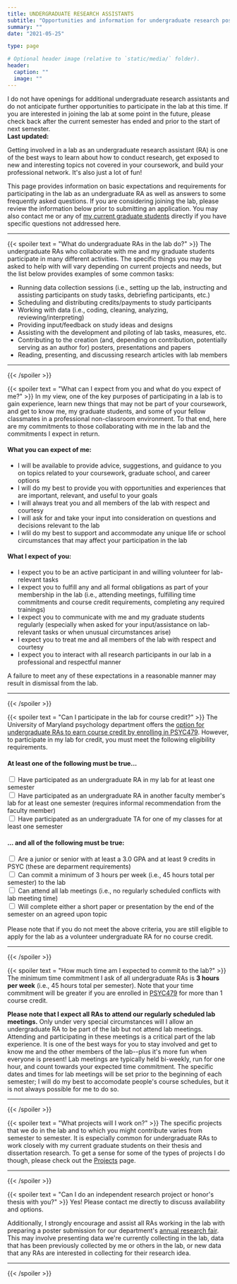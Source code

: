 ```yaml
---
title: UNDERGRADUATE RESEARCH ASSISTANTS
subtitle: "Opportunities and information for undergraduate research positions"
summary: ""
date: "2021-05-25"

type: page

# Optional header image (relative to `static/media/` folder).
header:
  caption: ""
  image: ""
---
```

<!-- ACCEPTING RAs -->
<!-- <div class = "alert alert-success">
  <div class = "row">
    <div class = "col-md-12">
      I am currently accepting applications for volunteer undergraduate research assistants. Please review the information below on lab expectations and requirements, complete the lab application form, and someone from our lab will follow up to schedule a time to discuss opportunities.
      <br><span style="font-weight: bold">Last updated: <script> document.write(new Date().toLocaleDateString());</script></span>
    </div>
  </div>
</div> -->

<!-- MAYBE ACCEPTING RAs -->
<!-- <div class = "alert alert-warning">
  <div class = "row">
      <div class = "col-md-12">
        I do not currently have opportunities for additional undergraduate research assistants. However, there is a possibility that additional research projects and/or needs may arise for which we could use assistance. If you'd like to be considered if such instances arise, please review the information below on lab expectations and requirements, complete the lab application form, and someone from our lab will contact you should any opportunities become available.
        <br><span style="font-weight: bold">Last updated: <script> document.write(new Date().toLocaleDateString());</script></span>
      </div>
  </div>
</div> -->

<!-- NOT ACCEPTING RAs -->
<div class = "alert alert-danger">
  <div class = "row">
      <div class = "col-md-12">
        I do not have openings for additional undergraduate research assistants and do not anticipate further opportunities to participate in the lab at this time. If you are interested in joining the lab at some point in the future, please check back after the current semester has ended and prior to the start of next semester.
        <br><span style="font-weight: bold">Last updated: <script> document.write(new Date().toLocaleDateString());</script></span>
      </div>
  </div>
</div>

Getting involved in a lab as an undergraduate research assistant (RA) is one of the best ways to learn about how to conduct research, get exposed to new and interesting topics not covered in your coursework, and build your professional network. It's also just a lot of fun!

This page provides information on basic expectations and requirements for participating in the lab as an undergraduate RA as well as answers to some frequently asked questions. If you are considering joining the lab, please review the information below prior to submitting an application. You may also contact me or any of [my current graduate students](/people) directly if you have specific questions not addressed here.
<hr>

{{< spoiler text = "What do undergraduate RAs in the lab do?" >}}
The undergraduate RAs who collaborate with me and my graduate students participate in many different activities. The specific things you may be asked to help with will vary depending on current projects and needs, but the list below provides examples of some common tasks:

- Running data collection sessions (i.e., setting up the lab, instructing and assisting participants on study tasks, debriefing participants, etc.)
- Scheduling and distributing credits/payments to study participants
- Working with data (i.e., coding, cleaning, analyzing, reviewing/interpreting)
- Providing input/feedback on study ideas and designs
- Assisting with the development and piloting of lab tasks, measures, etc.
- Contributing to the creation (and, depending on contribution, potentially serving as an author for) posters, presentations and papers
- Reading, presenting, and discussing research articles with lab members
<hr>
{{< /spoiler >}}


{{< spoiler text = "What can I expect from you and what do you expect of me?" >}}
In my view, one of the key purposes of participating in a lab is to gain experience, learn new things that may not be part of your coursework, and get to know me, my graduate students, and some of your fellow classmates in a professional non-classroom environment. To that end, here are my commitments to those collaborating with me in the lab and the commitments I expect in return.

#### What you can expect of me:
- I will be available to provide advice, suggestions, and guidance to you on topics related to your coursework, graduate school, and career options
- I will do my best to provide you with opportunities and experiences that are important, relevant, and useful to your goals
- I will always treat you and all members of the lab with respect and courtesy
- I will ask for and take your input into consideration on questions and decisions relevant to the lab
- I wlil do my best to support and accommodate any unique life or school circumstances that may affect your participation in the lab

#### What I expect of you:
- I expect you to be an active participant in and willing volunteer for lab-relevant tasks
- I expect you to fulfill any and all formal obligations as part of your membership in the lab (i.e., attending meetings, fulfilling time commitments and course credit requirements, completing any required trainings)
- I expect you to communicate with me and my graduate students regularly (especially when asked for your input/assistance on lab-relevant tasks or when unusual circumstances arise)
- I expect you to treat me and all members of the lab with respect and courtesy
- I expect you to interact with all research participants in our lab in a professional and respectful manner

A failure to meet any of these expectations in a reasonable manner may result in dismissal from the lab.
<hr>
{{< /spoiler >}}


{{< spoiler text = "Can I participate in the lab for course credit?" >}}
The University of Maryland psychology department offers the [option for undergraduate RAs to earn course credit by enrolling in PSYC479](https://psyc.umd.edu/undergraduate/psyc-forms). However, to participate in my lab for credit, you must meet the following eligibility requirements.

#### At least one of the following must be true...
<div class = "form-check">
  <input id = "myRA" class = "form-check-input" type = "checkbox" value = "">
  <label class = "form-check-label" for = "myRA">
  Have participated as an undergraduate RA in my lab for at least one semester
  </label>
</div>
<div class = "form-check">
  <input id = "otherRA" class = "form-check-input" type = "checkbox" value = "">
  <label class = "form-check-label" for = "otherRA">
  Have participated as an undergraduate RA in another faculty member's lab for at least one semester (requires informal recommendation from the faculty member)
  </label>
</div>
<div class = "form-check">
  <input id = "myTA" class = "form-check-input" type = "checkbox" value = "">
  <label class = "form-check-label" for = "myTA">
  Have participated as an undergraduate TA for one of my classes for at least one semester
  </label>
</div>

#### ... and all of the following must be true:
<div class = "form-check">
  <input id = "raRequirements" class = "form-check-input" type = "checkbox" value = "">
  <label class = "form-check-label" for = "raRequirements">
  Are a junior or senior with at least a 3.0 GPA and at least 9 credits in PSYC (these are deparment requirements)
  </label>
</div>
<div class = "form-check">
  <input id = "raHours" class = "form-check-input" type = "checkbox" value = "">
  <label class = "form-check-label" for = "raHours">
  Can commit a minimum of 3 hours per week (i.e., 45 hours total per semester) to the lab
  </label>
</div>
<div class = "form-check">
  <input id = "raMtg" class = "form-check-input" type = "checkbox" value = "">
  <label class = "form-check-label" for = "raMtg">
  Can attend all lab meetings (i.e., no regularly scheduled conflicts with lab meeting time)
  </label>
</div>
<div class = "form-check">
  <input id = "raAssignment" class = "form-check-input" type = "checkbox" value = "">
  <label class = "form-check-label" for = "raAssignment">
  Will complete either a short paper or presentation by the end of the semester on an agreed upon topic
  </label>
</div>
<br>
Please note that if you do not meet the above criteria, you are still eligible to apply for the lab as a volunteer undergraduate RA for no course credit. 
<hr>
{{< /spoiler >}}


{{< spoiler text = "How much time am I expected to commit to the lab?" >}}
The minimum time commitment I ask of all undergraduate RAs is **3 hours per week** (i.e., 45 hours total per semester). Note that your time commitment will be greater if you are enrolled in [PSYC479](https://psyc.umd.edu/undergraduate/psyc-forms) for more than 1 course credit.

**Please note that I expect all RAs to attend our regularly scheduled lab meetings.** Only under very special circumstances will I allow an undergraduate RA to be part of the lab but not attend lab meetings. Attending and participating in these meetings is a critical part of the lab experience. It is one of the best ways for you to stay involved and get to know me and the other members of the lab--plus it's more fun when everyone is present! Lab meetings are typically held bi-weekly, run for one hour, and count towards your expected time commitment. The specific dates and times for lab meetings will be set prior to the beginning of each semester; I will do my best to accomodate people's course schedules, but it is not always possible for me to do so.
<hr>
{{< /spoiler >}}


{{< spoiler text = "What projects will I work on?" >}}
The specific projects that we do in the lab and to which you might contribute varies from semester to semester. It is especially common for undergraduate RAs to work closely with my current graduate students on their thesis and dissertation research. To get a sense for some of the types of projects I do though, please check out the [Projects](/projects-home) page. 
<hr>
{{< /spoiler >}}


{{< spoiler text = "Can I do an independent research project or honor's thesis with you?" >}}
Yes! Please contact me directly to discuss availability and options.

Additionally, I strongly encourage and assist all RAs working in the lab with preparing a poster submission for our department's [annual research fair](https://psyc.umd.edu/undergraduate/undergraduate-research-day). This may involve presenting data we're currently collecting in the lab, data that has been previously collected by me or others in the lab, or new data that any RAs are interested in collecting for their research idea.
<hr>
{{< /spoiler >}}
